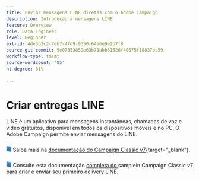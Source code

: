 ```yaml
---
title: Enviar mensagens LINE diretas com o Adobe Campaign
description: Introdução a mensagens LINE
feature: Overview
role: Data Engineer
level: Beginner
exl-id: 4de3b2c2-7eb7-4fd9-9350-64a6e9e2b7f8
source-git-commit: 9e07353859e63b71abb61526f40675f18837bc59
workflow-type: tm+mt
source-wordcount: '85'
ht-degree: 31%

---
```


# Criar entregas LINE

LINE é um aplicativo para mensagens instantâneas, chamadas de voz e vídeo gratuitos, disponível em todos os dispositivos móveis e no PC. O Adobe Campaign permite enviar mensagens do LINE.


![](../assets/do-not-localize/book.png) Saiba mais na [documentação do Campaign Classic v7](https://experienceleague.adobe.com/docs/campaign-classic/using/sending-messages/line-channel.html?lang=pt-BR){target=&quot;_blank&quot;}.

![](../assets/do-not-localize/book.png) Consulte esta documentação  [completa do ](https://experienceleague.adobe.com/docs/campaign-classic/using/sending-messages/line-channel.html#example--create-and-send-a-personalized-line-message) samplein Campaign Classic v7 para criar e enviar seu primeiro delivery LINE.
